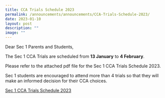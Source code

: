 ```yaml
---
title: CCA Trials Schedule 2023
permalink: /announcements/announcements/CCA-Trials-Schedule-2023/
date: 2023-01-10
layout: post
description: ""
image: ""
---
```

Dear Sec 1 Parents and Students,

The Sec 1 CCA Trials are scheduled from **13 January** to **4 February**.

Please refer to the attached pdf file for the Sec 1 CCA Trials Schedule 2023.

Sec 1 students are encouraged to attend more than 4 trials so that they will make an informed decision for their CCA choices.

[Sec 1 CCA Trials Schedule 2023](https://evergreensec.moe.edu.sg/wp-content/uploads/2023/01/Sec-1-CCA-Trials-Schedule-2023.pdf)
